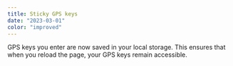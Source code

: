 ```yaml
---
title: Sticky GPS keys
date: "2023-03-01"
color: "improved"
---
```


GPS keys you enter are now saved in your local storage.
This ensures that when you reload the page, your GPS keys remain accessible.
